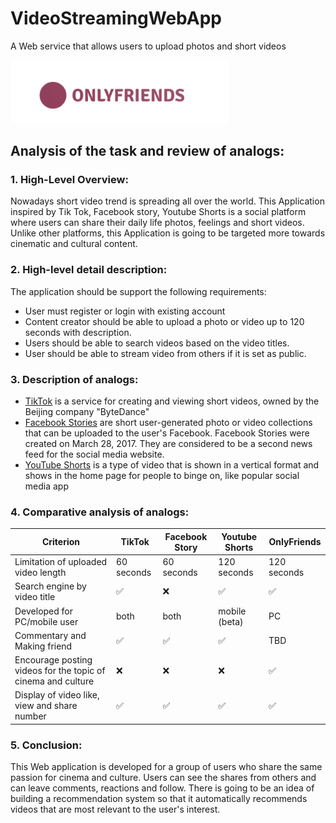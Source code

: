 # VideoStreamingWebApp
A Web service that allows users to upload photos and short videos
<p><img src="Logo/logo2.png" width="350"></p>

## Analysis of the task and review of analogs:
### 1. High-Level Overview:
Nowadays short video trend is spreading all over the world. This Application inspired by Tik Tok, Facebook story, Youtube Shorts is a social platform where users can share their daily life photos, feelings and short videos. Unlike other platforms, this Application is going to be targeted more towards cinematic and cultural content.

### 2. High-level detail description:
The application should be support the following requirements:
- User must register or login with existing account
- Content creator should be able to upload a photo or video up to 120 seconds with description.
- Users should be able to search videos based on the video titles.
- User should be able to stream video from others if it is set as public.

### 3. Description of analogs:
- <a href="https://www.tiktok.com/ru-RU/">TikTok</a> is a service for creating and viewing short videos, owned by the Beijing company "ByteDance"
- <a href="https://www.facebook.com/stories/">Facebook Stories</a> are short user-generated photo or video collections that can be uploaded to the user's Facebook. Facebook Stories were created on March 28, 2017. They are considered to be a second news feed for the social media website.
- <a href="https://www.youtube.com/hashtag/shorts">YouTube Shorts</a> is a type of video that is shown in a vertical format and shows in the home page for people to binge on, like popular social media app

### 4. Comparative analysis of analogs:
| Criterion | TikTok | Facebook Story | Youtube Shorts | OnlyFriends |
|-------------------------------------------------|----------|----------|----------|---------|
| Limitation of uploaded video length | 60 seconds | 60 seconds | 120 seconds | 120 seconds |
| Search engine by video title | ✅ | ❌ | ✅ | ✅|
| Developed for PC/mobile user | both | both | mobile (beta) | PC |
| Commentary and Making friend | ✅|✅|✅| TBD|
| Encourage posting videos for the topic of cinema and culture| ❌|❌|❌|✅|
| Display of video like, view and share number | ✅ | ✅| ✅| ✅|


### 5. Conclusion:
This Web application is developed for a group of users who share the same passion for cinema and culture. Users can see the shares from others and can leave comments, reactions and follow. There is going to be an idea of building a recommendation system so that it automatically recommends videos that are most relevant to the user's interest. 
